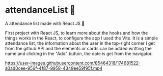 # attendanceList :memo:
A attendance list made with React JS :pushpin:

First project with React JS, to learn more about the hooks and how the things works in the React, to configure the app I used the Vite.
It is a simple attendance list, the information about the user in the top-right corner I get from the github API and the elements or cards can be added writting the name and clicking in the "Add" button, the date is get from the navigator.




https://user-images.githubusercontent.com/85464318/174681522-a0ad0cee-956f-4f87-9958-4349ee59f95f.mp4


